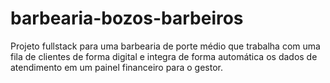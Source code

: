 # barbearia-bozos-barbeiros
Projeto fullstack para uma barbearia de porte médio que trabalha com uma fila de clientes de forma digital e integra de forma automática os dados de atendimento em um painel financeiro para o gestor. 
